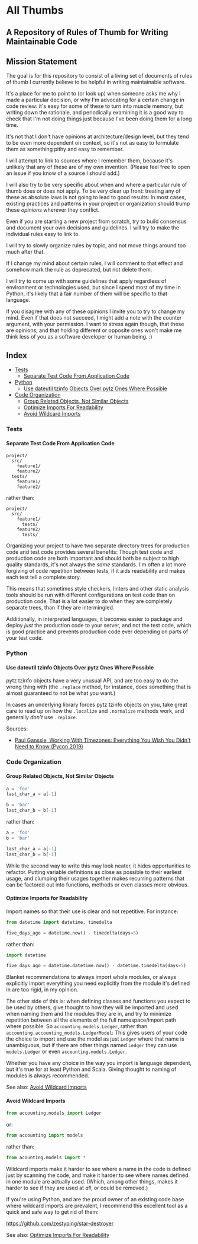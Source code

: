 # All Thumbs
## A Repository of Rules of Thumb for Writing Maintainable Code

## Mission Statement

The goal is for this repository to consist of a living set of documents
of rules of thumb I currently believe to be helpful in writing
maintainable software.

It's a place for me to point to (or look up) when someone asks me why
I made a particular decision, or why I'm advocating for a certain change
in code review: it's easy for some of these to turn into muscle memory,
but writing down the rationale, and periodically examining it is a good
way to check that I'm not doing things just because I've been doing them
for a long time.

It's not that I don't have opinions at architecture/design level, but
they tend to be even more dependent on context, so it's not as easy to
formulate them as something pithy and easy to remember.

I will attempt to link to sources where I remember them, because
it's unlikely that any of these are of my own invention. (Please feel
free to open an issue if you know of a source I should add.)

I will also try to be very specific about when and where a particular
rule of thumb does or does not apply. To be very clear up front:
treating any of these as absolute laws is not going to lead to good
results: In most cases, existing practices and patterns in your project
or organization should trump these *opinions* wherever they conflict.

Even if you are starting a new project from scratch, try to build
consensus and document your own decisions and guidelines. I will try to
make the individual rules easy to link to.

I will try to slowly organize rules by topic, and not move things around
too much after that.

If I change my mind about certain rules, I will comment to that effect
and somehow mark the rule as deprecated, but not delete them.

I will try to come up with some guidelines that apply regardless of
environment or technologies used, but since I spend most of my time in
Python, it's likely that a fair number of them will be specific to that
language.

If you disagree with any of these opinions I invite you to try to change
my mind. Even if that does not succeed, I might add a note with the
counter argument, with your permission. I want to stress again though,
that these are opinions, and that holding different or opposite ones
won't make me think less of you as a software developer or human being.
:)

## Index

* [Tests](#tests)
  * [Separate Test Code From Application Code](#separate-test-code-from-application-code)
* [Python](#python)
  * [Use dateutil tzinfo Objects Over pytz Ones Where Possible](#use-dateutil-tzinfo-objects-over-pytz-ones-where-possible)
* [Code Organization](#code-organization)
  * [Group Related Objects, Not Similar Objects](#group-related-objects-not-similar-objects)
  * [Optimize Imports For Readability](#optimize-imports-for-readability)
  * [Avoid Wildcard Imports](#avoid-wildcard-imports)

### Tests

#### Separate Test Code From Application Code

```
project/
  src/
    feature1/
    feature2/
  tests/
    feature1/
    feature2/
```

rather than:

```
project/
  src/
    feature1/
      tests/
    feature2/
      tests/
```

Organizing your project to have two separate directory trees for
production code and test code provides several benefits: Though test
code and production code are both important and should both be subject
to high quality standards, it's not always the *same* standards. I'm
often a lot more forgiving of code repetition between tests, if it aids
readability and makes each test tell a complete story.

This means that sometimes style checkers, linters and other static
analysis tools should be run with different configurations on test code
than on production code. That is a lot easier to do when they are
completely separate trees, than if they are intermingled.

Additionally, in interpreted languages, it becomes easier to package
and deploy *just* the production code to your server, and not the test
code, which is good practice and prevents production code ever depending
on parts of your test code.

### Python

#### Use dateutil tzinfo Objects Over pytz Ones Where Possible

pytz tzinfo objects have a very unusual API, and are too easy to do the
wrong thing with (the `.replace` method, for instance, does something
that is almost guaranteed to not be what you want.)

In cases an underlying library forces pytz tzinfo objects on you, take
great care to read up on how the `.localize` and `.normalize` methods
work, and generally *don't* use `.replace`.

Sources:

* [Paul Ganssle, Working With Timezones: Everything You Wish You Didn't Need to Know (Pycon 2019)](https://www.youtube.com/watch?v=rz3D8VG_2TY)

### Code Organization

#### Group Related Objects, Not Similar Objects

```python
a = 'foo'
last_char_a = a[-1]

b = 'bar'
last_char_b = b[-1]
```

rather than:

```python
a = 'foo'
b = 'bar'

last_char_a = a[-1]
last_char_b = b[-1]
```

While the second way to write this may look neater, it hides
opportunities to refactor. Putting variable definitions as close as
possible to their earliest usage, and clumping their usages together
makes recurring patterns that can be factored out into functions,
methods or even classes more obvious.


#### Optimize Imports for Readability

Import names so that their use is clear and not repetitive. For
instance:

```python
from datetime import datetime, timedelta

five_days_ago = datetime.now() - timedelta(days=5)
```

rather than:

```python
import datetime

five_days_ago = datetime.datetime.now() - datetime.timedelta(days=5)
```

Blanket recommendations to always import whole modules, or always
explicitly import everything you need explicitly from the module it's
defined in are too rigid, in my opinion.

The other side of this is: when defining classes and functions you
expect to be used by others, give thought to how they will be imported
and used when naming them and the modules they are in, and try to
minimize repetition between all the elements of the full
namespace/import path where possible. So `accounting.models.Ledger`,
rather than `accounting.accounting_models.LedgerModel`: This gives users
of your code the choice to import and use the model as just `Ledger`
where that name is unambiguous, but if there are other things named
`Ledger` they can use `models.Ledger` or even
`accounting.models.Ledger`.

Whether you have any choice in the way you import is language dependent,
but it's true for at least Python and Scala. Giving thought to naming of
modules is always recommended.

See also: [Avoid Wildcard Imports](#avoid-wildcard-imports)

#### Avoid Wildcard Imports

```python
from accounting.models import Ledger
```
or:

```python
from accounting import models
```

rather than:

```python
from acounting.models import *
```

Wildcard imports make it harder to see where a name in the code is
defined just by scanning the code, and make it harder to see where names
defined in one module are actually used. (Which, among other things,
makes it harder to see if they are used at *all*, or could be removed.)

If you're using Python, and are the proud owner of an existing code base
where wildcard imports are prevalent, I recommend this excellent tool as
a quick and safe way to get rid of them:

<https://github.com/zestyping/star-destroyer>

See also: [Optimize Imports For Readability](#optimize-imports-for-readability)
